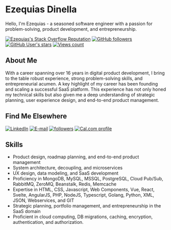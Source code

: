 # Ezequias Dinella

Hello, I'm Ezequias - a seasoned software engineer with a passion for problem-solving, product development, and entrepreneurship.

<a href="https://stackoverflow.com/users/1442476/ezequias-dinella/" title="Ezequias's Stack Overflow Reputation"><img alt="Ezequias's Stack Overflow Reputation" src="https://img.shields.io/stackexchange/stackoverflow/r/1442476?color=orange&label=reputation&logo=stackoverflow&style=for-the-badge" /></a>
<a href="#" title=""><img alt="GitHub followers" src="https://img.shields.io/github/followers/edinella?style=for-the-badge&logo=github&color=blueviolet"></a>
<a href="#" title=""><img alt="GitHub User's stars" src="https://img.shields.io/github/stars/edinella?affiliations=OWNER%2CCOLLABORATOR&style=for-the-badge&logo=github&color=blueviolet"></a>
<a href="#" title=""><img alt="Views count" src="https://komarev.com/ghpvc/?username=edinella&color=blueviolet&style=for-the-badge" /></a>

## About Me

With a career spanning over 16 years in digital product development, I bring to the table robust experience, strong problem-solving skills, and entrepreneurial acumen. A key highlight of my career has been founding and scaling a successful SaaS platform. This experience has not only honed my technical skills but also given me a deep understanding of strategic planning, user experience design, and end-to-end product management.

## Find Me Elsewhere

<a href="https://www.linkedin.com/in/edinella" title="Open LinkedIn profile"><img alt="LinkedIn" src="https://img.shields.io/badge/LinkedIn-profile-0A66C2?logo=linkedin&style=for-the-badge" /></a>
<a href="mailto:ezequias.net@gmail.com" title="Send e-mail"><img alt="E-mail" src="https://img.shields.io/badge/E--mail-compose-red?logo=gmail&style=for-the-badge" /></a>
<a href="https://github.com/edinella?tab=followers"><img alt="followers" title="Follow me on Github" src="https://custom-icon-badges.herokuapp.com/github/followers/edinella?color=236ad3&labelColor=1155ba&style=for-the-badge&logo=github&label=Follow&logoColor=white"/></a>
<a href="https://cal.com/ezequias" title="Schedule a Talk"><img alt="Cal.com profile" src="https://img.shields.io/badge/Schedule-talk-brightgreen?logo=googlecalendar&style=for-the-badge" /></a>

## Skills

- Product design, roadmap planning, and end-to-end product management
- System architecture, decoupling, and microservices
- UX design, data modeling, and SaaS development
- Proficiency in MongoDB, MySQL, MSSQL, PostgreSQL, Cloud Pub/Sub, RabbitMQ, ZeroMQ, Beanstalk, Redis, Memcache
- Expertise in HTML, CSS, Javascript, Web Components, Vue, React, Svelte, AngularJS, PHP, NodeJS, Typescript, Golang, Python, XML, JSON, Webservices, and GIT
- Strategic planning, portfolio management, and entrepreneurship in the SaaS domain
- Proficient in cloud computing, DB migrations, caching, encryption, authentication, and authorization.
